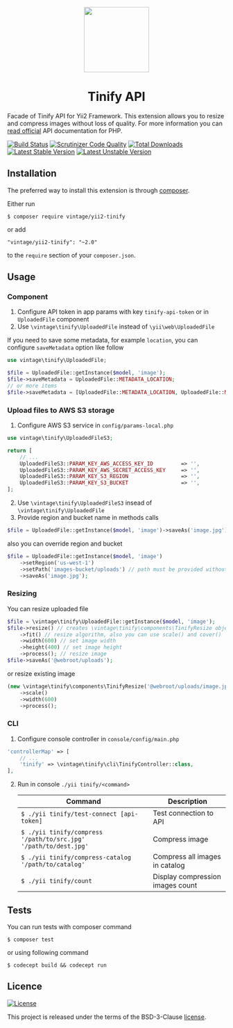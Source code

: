 <p align="center">
    <a href="https://tinypng.com/" target="_blank">
        <img src="https://tinypng.com/images/social/website.jpg" height="150px">
    </a>
    <h1 align="center">Tinify API</h1>
</p>

Facade of Tinify API for Yii2 Framework. This extension allows you to resize and compress images without loss of quality.
For more information you can [read official](https://tinypng.com/developers/reference/php) API documentation for PHP.

[![Build Status](https://travis-ci.org/Vintage-web-production/yii2-tinify.svg?branch=master)](https://travis-ci.org/Vintage-web-production/yii2-tinify)
[![Scrutinizer Code Quality](https://scrutinizer-ci.com/g/Vintage-web-production/yii2-tinify/badges/quality-score.png?b=master)](https://scrutinizer-ci.com/g/Vintage-web-production/yii2-tinify/?branch=master)
[![Total Downloads](https://poser.pugx.org/vintage/yii2-tinify/downloads)](https://packagist.org/packages/vintage/yii2-tinify)
[![Latest Stable Version](https://poser.pugx.org/vintage/yii2-tinify/v/stable)](CHANGELOG.md)
[![Latest Unstable Version](https://poser.pugx.org/vintage/yii2-tinify/v/unstable)](CHANGELOG.md)

Installation
------------

The preferred way to install this extension is through [composer](http://getcomposer.org/download/).

Either run

```
$ composer require vintage/yii2-tinify
```

or add

```
"vintage/yii2-tinify": "~2.0"
```

to the `require` section of your `composer.json`.

Usage
-----

### Component

1. Configure API token in app params with key `tinify-api-token` or in `UploadedFile` component
2. Use `\vintage\tinify\UploadedFile` instead of `\yii\web\UploadedFile`

If you need to save some metadata, for example `location`, you can configure `saveMetadata` option like follow

```php
use vintage\tinify\UploadedFile;

$file = UploadedFile::getInstance($model, 'image');
$file->saveMetadata = UploadedFile::METADATA_LOCATION;
// or more items
$file->saveMetadata = [UploadedFile::METADATA_LOCATION, UploadedFile::METADATA_CREATION];
```

### Upload files to AWS S3 storage

1. Configure AWS S3 service in `config/params-local.php`

```php
use vintage\tinify\UploadedFileS3;

return [
    // ...
    UploadedFileS3::PARAM_KEY_AWS_ACCESS_KEY_ID         => '',
    UploadedFileS3::PARAM_KEY_AWS_SECRET_ACCESS_KEY     => '',
    UploadedFileS3::PARAM_KEY_S3_REGION                 => '',
    UploadedFileS3::PARAM_KEY_S3_BUCKET                 => '',
];
```

2. Use `\vintage\tinify\UploadedFileS3` insead of `\vintage\tinify\UploadedFile`
3. Provide region and bucket name in methods calls

```php
$file = UploadedFile::getInstance($model, 'image')->saveAs('image.jpg');
```

also you can override region and bucket

```php
$file = UploadedFile::getInstance($model, 'image')
    ->setRegion('us-west-1')
    ->setPath('images-bucket/uploads') // path must be provided without slash in the end
    ->saveAs('image.jpg');
```

### Resizing

You can resize uploaded file

```php
$file = \vintage\tinify\UploadedFile::getInstance($model, 'image');
$file->resize() // creates \vintage\tinify\components\TinifyResize object
    ->fit() // resize algorithm, also you can use scale() and cover()
    ->width(600) // set image width
    ->height(400) // set image height
    ->process(); // resize image
$file->saveAs('@webroot/uploads');
```

or resize existing image

```php
(new \vintage\tinify\components\TinifyResize('@webroot/uploads/image.jpg'))
    ->scale()
    ->width(600)
    ->process();
```

### CLI

1. Configure console controller in `console/config/main.php`

```php
'controllerMap' => [
    // ...
    'tinify' => \vintage\tinify\cli\TinifyController::class,
],
```

2. Run in console `./yii tinify/<command>`

    | Command | Description |
    |---------|-------------|
    | `$ ./yii tinify/test-connect [api-token]` | Test connection to API |
    | `$ ./yii tinify/compress '/path/to/src.jpg' '/path/to/dest.jpg'` | Compress image |
    | `$ ./yii tinify/compress-catalog '/path/to/catalog'` | Compress all images in catalog |
    | `$ ./yii tinify/count` | Display compression images count |

Tests
-----
You can run tests with composer command

```
$ composer test
```

or using following command

```
$ codecept build && codecept run
```

Licence
-------
[![License](https://poser.pugx.org/vintage/yii2-tinify/license)](LICENSE)

This project is released under the terms of the BSD-3-Clause [license](LICENSE).